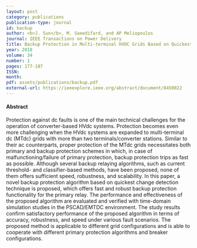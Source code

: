 ```yaml
---
layout: post
category: publications
publication-type: journal
id: backup
author: <b>J. Sun</b>, M. Saeedifard, and AP Meliopoulos
journal: IEEE Transactions on Power Delivery
title: Backup Protection in Multi-terminal HVDC Grids Based on Quickest Change Detection
year: 2018
volume: 34
number: 1
pages: 177-187
ISSN:
month:
pdf: assets/publications/backup.pdf
external-url: https://ieeexplore.ieee.org/abstract/document/8450022
---
```


#### Abstract

Protection against dc faults is one of the main technical challenges for the operation of converter-based HVdc systems. Protection becomes even more challenging when the HVdc systems are expanded to multi-terminal dc (MTdc) grids with more than two terminals/converter stations. Similar to their ac counterparts, proper protection of the MTdc grids necessitates both primary and backup protection schemes in which, in case of malfunctioning/failure of primary protection, backup protection trips as fast as possible. Although several backup relaying algorithms, such as current threshold- and classifier-based methods, have been proposed, none of them offers sufficient speed, robustness, and scalability. In this paper, a novel backup protection algorithm based on quickest change detection technique is proposed, which offers fast and robust backup protection functionality for the primary relay. The performance and effectiveness of the proposed algorithm are evaluated and verified with time-domain simulation studies in the PSCAD/EMTDC environment. The study results confirm satisfactory performance of the proposed algorithm in terms of accuracy, robustness, and speed under various fault scenarios. The proposed method is applicable to different grid configurations and is able to cooperate with different primary protection algorithms and breaker configurations.